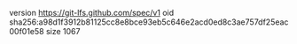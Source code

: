 version https://git-lfs.github.com/spec/v1
oid sha256:a98d1f3912b81125cc8e8bce93eb5c646e2acd0ed8c3ae757df25eac00f01e58
size 1067
